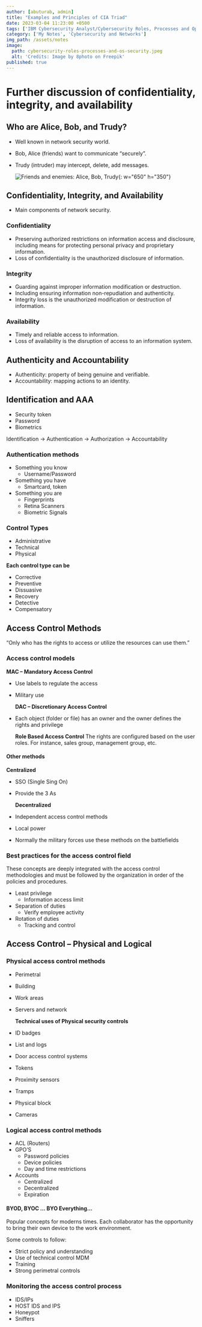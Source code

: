 ```yaml
---
author: [abuturab, admin]
title: "Examples and Principles of CIA Triad"
date: 2023-03-04 11:23:00 +0500
tags: ['IBM Cybersecurity Analyst/Cybersecurity Roles, Processes and Operating System Security']
category: ['My Notes', 'Cybersecurity and Networks']
img_path: /assets/notes
image:
  path: cybersecurity-roles-processes-and-os-security.jpeg
  alt: 'Credits: Image by 8photo on Freepik'
published: true
---
```


# **Further discussion of confidentiality, integrity, and availability**

## **Who are Alice, Bob, and Trudy?**

- Well known in network security world.
- Bob, Alice (friends) want to communicate “securely”.
- Trudy (intruder) may intercept, delete, add messages.
  
  ![Friends and enemies: Alice, Bob, Trudy](Examples%20and%20principles%20of%20CIA%20triad.png){: w="650" h="350"}

## **Confidentiality, Integrity, and Availability**

- Main components of network security.

### Confidentiality

- Preserving authorized restrictions on information access and disclosure, including means for protecting personal privacy and proprietary information.
- Loss of confidentiality is the unauthorized disclosure of information.

### Integrity

- Guarding against improper information modification or destruction.
- Including ensuring information non-repudiation and authenticity.
- Integrity loss is the unauthorized modification or destruction of information.

### Availability

- Timely and reliable access to information.
- Loss of availability is the disruption of access to an information system.

## **Authenticity and Accountability**

- Authenticity: property of being genuine and verifiable.
- Accountability: mapping actions to an identity.

## **Identification and AAA**

- Security token
- Password
- Biometrics

Identification → Authentication → Authorization → Accountability

### Authentication methods

- Something you know
	- Username/Password
- Something you have
	- Smartcard, token
- Something you are
	- Fingerprints
	- Retina Scanners
	- Biometric Signals

### Control Types

- Administrative
- Technical
- Physical
  
**Each control type can be**
- Corrective
- Preventive
- Dissuasive
- Recovery
- Detective
- Compensatory

## **Access Control Methods**
  
  “Only who has the rights to access or utilize the resources can use them.”

### **Access control models**
 
  **MAC – Mandatory Access Control**
- Use labels to regulate the access
- Military use
  
  **DAC – Discretionary Access Control**
- Each object (folder or file) has an owner and the owner defines the rights and privilege
  
  **Role Based Access Control**
  The rights are configured based on the user roles. For instance, sales group, management group, etc.

#### Other methods
 
  **Centralized**
- SSO (Single Sing On)
- Provide the 3 As
  
  **Decentralized**
- Independent access control methods
- Local power
- Normally the military forces use these methods on the battlefields

### Best practices for the access control field
  
  These concepts are deeply integrated with the access control methodologies and must be followed by the organization in order of the policies and procedures.
- Least privilege
	- Information access limit
- Separation of duties
	- Verify employee activity
- Rotation of duties
	- Tracking and control

## **Access Control – Physical and Logical**

### Physical access control methods

- Perimetral
- Building
- Work areas
- Servers and network

  **Technical uses of Physical security controls**
- ID badges
- List and logs
- Door access control systems
- Tokens
- Proximity sensors
- Tramps
- Physical block
- Cameras

### **Logical access control methods**

- ACL (Routers)
- GPO’S
	- Password policies
	- Device policies
	- Day and time restrictions
- Accounts
	- Centralized
	- Decentralized
	- Expiration

#### BYOD, BYOC … BYO Everything…
  
  Popular concepts for moderns times. Each collaborator has the opportunity to bring their own device to the work environment.
  
  Some controls to follow:
- Strict policy and understanding
- Use of technical control MDM
- Training
- Strong perimetral controls

### Monitoring the access control process
- IDS/IPs
- HOST IDS and IPS
- Honeypot
- Sniffers